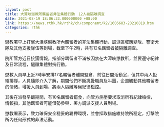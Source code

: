 ```yaml
---
layout: post
title: 大潭峽懲教所羈留者非法集體行動　12人被隔離調查
date: 2021-08-19 18:06:33.000000000 +08:00
link: https://news.rthk.hk/rthk/ch/component/k2/1606683-20210819.htm
categories: rthk
---
```


懲教署早上打擊大潭峽懲教所內羈留者的非法集體行動，調派區域應變隊、警衛犬隊及其他支援隊伍等到場，截至下午2時，共有12名羈留者被隔離調查。

院所管方近日接獲情報，指部分羈留者不滿被囚禁在大潭峽懲教所，並要遵守紀律及日常流程，醞釀集體對抗行動。

懲教人員早上近7時半安排17名羈留者離開監倉，前往日間活動室，但其中兩人拒絕排隊，人員隨即介入了解，期間他們不斷挑釁職員及叫囂，企圖觸動其他羈留者的情緒，增援人員到場，將兩人隔離等候紀律檢控。

其後在派發早飯期間，有10名羈留者罷食，向管方施壓要求取消所有紀律檢控，情報指，其他羈留者可能借勢參與，署方調派支援人員到場。

懲教署表示，致力確保安全穩妥的羈押環境，並會採取措施維持院所穩定，打擊院所內任何形式的非法活動。
